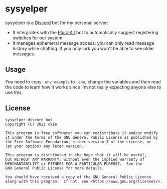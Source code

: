 # sysyelper

sysyelper is a [Discord](https://discord.com) bot for my personal server:

- It intergrates with the [PluralKit](https://pluralkit.me) bot to automatically suggest registering switches for our system.
- It manages ephemeral message access: you can only read message history while chatting. If you only lurk you won't be able to see older messages.

## Usage

You need to copy `.env.example` to `.env`, change the variables and then read the code to learn how it works since I'm not really expecting anyone else to use this. 

## License

``` 
sysyelper discord bot
Copyright (C) 2021 ckie

This program is free software: you can redistribute it and/or modify
it under the terms of the GNU General Public License as published by
the Free Software Foundation, either version 3 of the License, or
(at your option) any later version.

This program is distributed in the hope that it will be useful,
but WITHOUT ANY WARRANTY; without even the implied warranty of
MERCHANTABILITY or FITNESS FOR A PARTICULAR PURPOSE.  See the
GNU General Public License for more details.

You should have received a copy of the GNU General Public License
along with this program.  If not, see <https://www.gnu.org/licenses/>.
```
